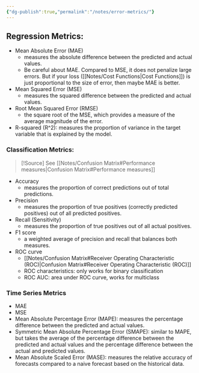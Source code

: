 ```yaml
---
{"dg-publish":true,"permalink":"/notes/error-metrics/"}
---
```



## Regression Metrics:
- Mean Absolute Error (MAE)
	- measures the absolute difference between the predicted and actual values.
	- Be careful about MAE. Compared to MSE, it does not penalize large errors. But if your loss ([[Notes/Cost Functions\|Cost Functions]]) is just proportional to the size of error, then maybe MAE is better.
- Mean Squared Error (MSE)
	- measures the squared difference between the predicted and actual values.
- Root Mean Squared Error (RMSE)
	- the square root of the MSE, which provides a measure of the average magnitude of the error.
- R-squared (R^2): measures the proportion of variance in the target variable that is explained by the model.

### Classification Metrics:
>[!Source]
>See [[Notes/Confusion Matrix#Performance measures\|Confusion Matrix#Performance measures]]
- Accuracy
	- measures the proportion of correct predictions out of total predictions.
- Precision
	- measures the proportion of true positives (correctly predicted positives) out of all predicted positives.
- Recall (Sensitivity) 
	- measures the proportion of true positives out of all actual positives.
- F1 score
	- a weighted average of precision and recall that balances both measures.
- ROC curve
	- [[Notes/Confusion Matrix#Receiver Operating Characteristic (ROC)\|Confusion Matrix#Receiver Operating Characteristic (ROC)]]
	- ROC characteristics: only works for binary classification
	- ROC AUC: area under ROC curve, works for multiclass

### Time Series Metrics
- MAE
- MSE
- Mean Absolute Percentage Error (MAPE): measures the percentage difference between the predicted and actual values.
- Symmetric Mean Absolute Percentage Error (SMAPE): similar to MAPE, but takes the average of the percentage difference between the predicted and actual values and the percentage difference between the actual and predicted values.
- Mean Absolute Scaled Error (MASE): measures the relative accuracy of forecasts compared to a naive forecast based on the historical data.
